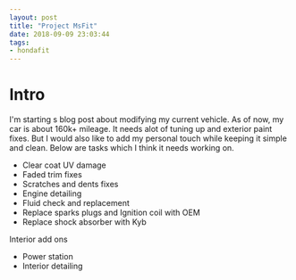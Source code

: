 ```yaml
---
layout: post
title: "Project MsFit"
date: 2018-09-09 23:03:44
tags:
- hondafit
---
```


# Intro

I'm starting s blog post about modifying my current vehicle. As of now, my car is about 160k+ mileage. It needs alot of tuning up and exterior paint fixes. But I would also like to add my personal touch while keeping it simple and clean.
Below are tasks which I think it needs working on.

- Clear coat UV damage
- Faded trim fixes
- Scratches and dents fixes
- Engine detailing
- Fluid check and replacement
- Replace sparks plugs and Ignition coil with OEM
- Replace shock absorber with Kyb

Interior add ons

- Power station
- Interior detailing
